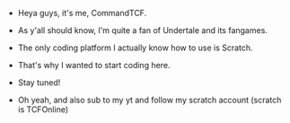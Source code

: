 - Heya guys, it's me, CommandTCF.
- As y'all should know, I'm quite a fan of Undertale and its fangames.
- The only coding platform I actually know how to use is Scratch.
- That's why I wanted to start coding here.

- Stay tuned!


- Oh yeah, and also sub to my yt and follow my scratch account (scratch is TCFOnline)
<!---
CommandTCF/CommandTCF is a ✨ special ✨ repository because its `README.md` (this file) appears on your GitHub profile.
You can click the Preview link to take a look at your changes.
--->
